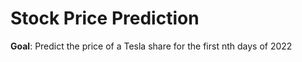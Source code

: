 # Stock Price Prediction 
 **Goal**: Predict the price of a Tesla share for the first nth days of 2022
